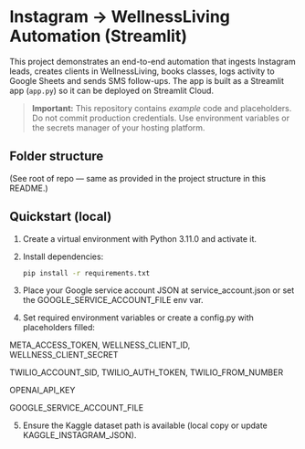 # Instagram → WellnessLiving Automation (Streamlit)

This project demonstrates an end-to-end automation that ingests Instagram leads, creates clients in WellnessLiving, books classes, logs activity to Google Sheets and sends SMS follow-ups. The app is built as a Streamlit app (`app.py`) so it can be deployed on Streamlit Cloud.

> **Important:** This repository contains *example* code and placeholders. Do not commit production credentials. Use environment variables or the secrets manager of your hosting platform.

## Folder structure
(See root of repo — same as provided in the project structure in this README.)

## Quickstart (local)
1. Create a virtual environment with Python 3.11.0 and activate it.
2. Install dependencies:
   ```bash
   pip install -r requirements.txt
3. Place your Google service account JSON at service_account.json or set the GOOGLE_SERVICE_ACCOUNT_FILE env var.

4. Set required environment variables or create a config.py with placeholders filled:

META_ACCESS_TOKEN, WELLNESS_CLIENT_ID, WELLNESS_CLIENT_SECRET

TWILIO_ACCOUNT_SID, TWILIO_AUTH_TOKEN, TWILIO_FROM_NUMBER

OPENAI_API_KEY

GOOGLE_SERVICE_ACCOUNT_FILE

5. Ensure the Kaggle dataset path is available (local copy or update KAGGLE_INSTAGRAM_JSON).

